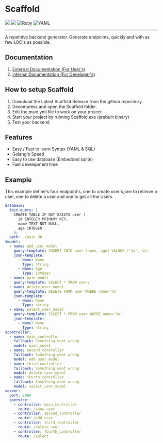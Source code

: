 # Scaffold
<img src="https://img.shields.io/badge/Sqlite-003B57?style=for-the-badge&logo=sqlite&logoColor=white" />   <img src="https://img.shields.io/badge/Go-00ADD8?style=for-the-badge&logo=go&logoColor=white" /> ![Ruby](https://img.shields.io/badge/ruby-%23CC342D.svg?style=for-the-badge&logo=ruby&logoColor=white)   ![YAML](https://img.shields.io/badge/yaml-%23ffffff.svg?style=for-the-badge&logo=yaml&logoColor=151515)

---
A repetitive backend generator. Generate endpoints, quickly and with as few LOC's as possible.

## Documentation
1. [External Documentation (For User's)](./docs/external/README.md)
2. [Internal Documentation (For Developer's)](./docs/internal/README.md)


## How to setup Scaffold
1. Download the Latest Scaffold Release from the github repository.
2. Decompress and open the Scaffold folder.
3. Edit the main.yml file to work on your project
4. Start your project by running Scaffold.exe (prebuilt binary)
5. Test your backend

## Features

* Easy / Fast to learn Syntax (YAML & SQL)
* Golang's Speed
* Easy to use database (Embedded sqlite)
* Fast development time

## Example
This example define's four endpoint's, one to create user's,one to retrieve a user, one to delete a user and one to get all the Users.
```yaml
database:
  init-query: |
    CREATE TABLE IF NOT EXISTS user (
      id INTEGER PRIMARY KEY,
      name TEXT NOT NULL,
      age INTEGER
    );
  path: ./main.db
$model:
  - name: add_user_model
    query-template: INSERT INTO user (name, age) VALUES ('%s', %s)
    json-template:
      - Name: Name
        Type: string
      - Name: Age
        Type: integer
  - name: main_model
    query-template: SELECT * FROM user;
  - name: delete_user_model
    query-template: DELETE FROM user WHERE name='%s'
    json-template:
      - Name: Name
        Type: string
  - name: select_user_model
    query-template: SELECT * FROM user WHERE name='%s'
    json-template:
      - Name: Name
        Type: string
$controller:
  - name: main_controller
    fallback: Something went wrong
    model: main_model
  - name: second_controller
    fallback: Something went wrong
    model: add_user_model
  - name: third_controller
    fallback: Something went wrong
    model: delete_user_model
  - name: fourth_controller
    fallback: Something went wrong
    model: select_user_model
server:
  port: 8080
  $service:
    - controller: main_controller
      route: /show_user
    - controller: second_controller
      route: /add_user
    - controller: third_controller
      route: /delete_user
    - controller: fourth_controller
      route: /select
```


